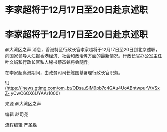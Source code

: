 # 李家超将于12月17日至20日赴京述职

# 李家超将于12月17日至20日赴京述职

@大湾区之声
消息，香港特区行政长官李家超将于12月17日至20日到北京述职，向国家领导人汇报香港经济、社会和政治等方面的最新情况。行政长官办公室主任叶文娟和行政长官私人秘书蔡杰铭将会随行。

在李家超离港期间，由政务司司长陈国基署理行政长官职务。

![](https://inews.gtimg.com/om_bt/ODsauSiM9pb7c4GAu4UoABntwpurVtVSxZ-
yCwC6OX6UYAA/1000)

来源 @大湾区之声

编辑 赵司尧

流程编辑 严圣淼

